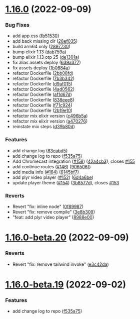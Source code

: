 # [1.16.0](https://github.com/midarrlabs/midarr-server/compare/v1.15.0...v1.16.0) (2022-09-09)


### Bug Fixes

* add app.css ([fb51530](https://github.com/midarrlabs/midarr-server/commit/fb515305b9095b809db37df59c4d06d979dba631))
* add back missing dir ([28ef035](https://github.com/midarrlabs/midarr-server/commit/28ef03596a1b77154a4a51130002bbbaa40935b0))
* build arm64 only ([2897730](https://github.com/midarrlabs/midarr-server/commit/2897730d53687de74272f134cbd1a6e96f880e46))
* bump elixir 1.13 ([dab759a](https://github.com/midarrlabs/midarr-server/commit/dab759a1c2f0eb277d3dbd798d53aed7450f52e5))
* bump elixir 1.13 otp 25 ([de1301a](https://github.com/midarrlabs/midarr-server/commit/de1301a0d5ac2d4a0ff15af27f541aa545a07622))
* fix alias assets deploy ([639a377](https://github.com/midarrlabs/midarr-server/commit/639a377c4d456e8cbffdd0af21096c624b137017))
* fix assets deploy ([1b0684a](https://github.com/midarrlabs/midarr-server/commit/1b0684ab34b2990c6fa9bb69e76902d20b20ff9b))
* refactor Dockerfile ([2bb08fd](https://github.com/midarrlabs/midarr-server/commit/2bb08fda61f0ec38326c75d61bef255e1c20094b))
* refactor Dockerfile ([7b3b342](https://github.com/midarrlabs/midarr-server/commit/7b3b342ebf2c12758989bbbe626ed5facfab0bc0))
* refactor Dockerfile ([d9af015](https://github.com/midarrlabs/midarr-server/commit/d9af015511675662671776ebb2422a34f5bb0294))
* refactor Dockerfile ([4ad0562](https://github.com/midarrlabs/midarr-server/commit/4ad0562fb2104a33cf37c9c34272e3b48d409f62))
* refactor Dockerfile ([af1d67d](https://github.com/midarrlabs/midarr-server/commit/af1d67dbe7a70c5b7910d43ff3f4a2e44f2d7797))
* refactor Dockerfile ([838eee8](https://github.com/midarrlabs/midarr-server/commit/838eee83b62336e70a7f6337d8f7792af73df98d))
* refactor Dockerfile ([f71c924](https://github.com/midarrlabs/midarr-server/commit/f71c924ebbae7b95252dee9550c048f8d7f630f0))
* refactor Dockerfile ([2b19e10](https://github.com/midarrlabs/midarr-server/commit/2b19e10cae6854a6ea52e4248ba8e2f55214ab7b))
* refactor mix elixir version ([c496b5a](https://github.com/midarrlabs/midarr-server/commit/c496b5aace73e1338dfac726a07e6bb9b7550e01))
* refactor mix elixir version ([a470276](https://github.com/midarrlabs/midarr-server/commit/a4702761fa56ec49757f102c8e30929aeb9471f6))
* reinstate mix steps ([d39b80d](https://github.com/midarrlabs/midarr-server/commit/d39b80de73132aa5309841722be3ab22d39d3625))


### Features

* add change log ([83eabd5](https://github.com/midarrlabs/midarr-server/commit/83eabd516881544886b17df9ea2af3695c9f7c7a))
* add change log to repo ([f535a75](https://github.com/midarrlabs/midarr-server/commit/f535a75c7b48fac0c22d5960f74f91d670ceebce))
* Add Chromecast integration ([#158](https://github.com/midarrlabs/midarr-server/issues/158)) ([42a4cb3](https://github.com/midarrlabs/midarr-server/commit/42a4cb3c2363b29a2189c0d64b11fd7976c13763)), closes [#155](https://github.com/midarrlabs/midarr-server/issues/155)
* add continue routes ([#146](https://github.com/midarrlabs/midarr-server/issues/146)) ([906506f](https://github.com/midarrlabs/midarr-server/commit/906506fd00287123654393de8d786b030a3e0178))
* add media info ([#164](https://github.com/midarrlabs/midarr-server/issues/164)) ([6145bf7](https://github.com/midarrlabs/midarr-server/commit/6145bf75e5fd423a2ed56847a93bee60b0864627))
* add plyr video player ([#152](https://github.com/midarrlabs/midarr-server/issues/152)) ([6d4a6be](https://github.com/midarrlabs/midarr-server/commit/6d4a6be262c499d023e3e296efc1249e82e04f4e))
* update player theme ([#154](https://github.com/midarrlabs/midarr-server/issues/154)) ([3b8577d](https://github.com/midarrlabs/midarr-server/commit/3b8577d93d9ff86d01498e7fee5c111392e52675)), closes [#153](https://github.com/midarrlabs/midarr-server/issues/153)


### Reverts

* Revert "fix: inline node" ([0f89987](https://github.com/midarrlabs/midarr-server/commit/0f899870d59e03d2691ae48cbb3abf951abdfa2a))
* Revert "fix: remove compile" ([3e8b309](https://github.com/midarrlabs/midarr-server/commit/3e8b30905ca5177ad754e73ba2d1830ce514d7d4))
* "feat: add plyr video player" ([8988e00](https://github.com/midarrlabs/midarr-server/commit/8988e00ec0eb0f999a17d85d9851d4d68ff25498))

# [1.16.0-beta.20](https://github.com/midarrlabs/midarr-server/compare/v1.16.0-beta.19...v1.16.0-beta.20) (2022-09-09)


### Reverts

* Revert "fix: remove tailwind invoke" ([e3c42da](https://github.com/midarrlabs/midarr-server/commit/e3c42da447f56de9915e085f487e41c1909b55fb))

# [1.16.0-beta.19](https://github.com/midarrlabs/midarr-server/compare/v1.16.0-beta.18...v1.16.0-beta.19) (2022-09-02)


### Features

* add change log to repo ([f535a75](https://github.com/midarrlabs/midarr-server/commit/f535a75c7b48fac0c22d5960f74f91d670ceebce))
